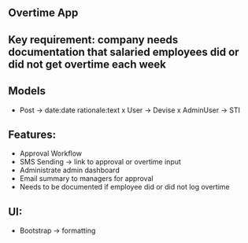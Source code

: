 ## Overtime App

## Key requirement: company needs documentation that salaried employees did or did not get overtime each week

## Models
 - Post -> date:date rationale:text
 x User -> Devise
 x AdminUser -> STI

## Features:
- Approval Workflow
- SMS Sending -> link to approval or overtime input
- Administrate admin dashboard
- Email summary to managers for approval
- Needs to be documented if employee did or did not log overtime

## UI:
 - Bootstrap -> formatting
